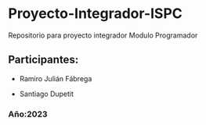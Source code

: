 # Proyecto-Integrador-ISPC
Repositorio para proyecto integrador Modulo Programador

## Participantes:
- Ramiro Julián Fábrega

- Santiago Dupetit

### Año:2023
